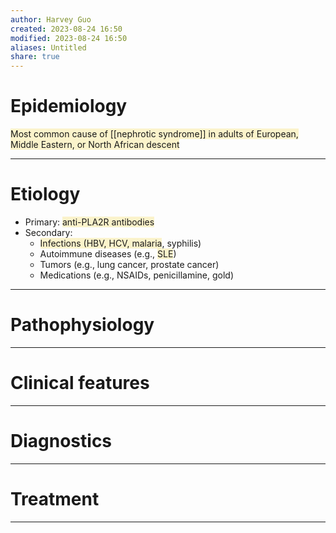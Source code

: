 ```yaml
---
author: Harvey Guo
created: 2023-08-24 16:50
modified: 2023-08-24 16:50
aliases: Untitled
share: true
---
```

# Epidemiology
<span style="background:rgba(240, 200, 0, 0.2)">Most common cause of [[nephrotic syndrome]] in adults of European, Middle Eastern, or North African descent</span>

---
# Etiology
- Primary: <span style="background:rgba(240, 200, 0, 0.2)">anti-PLA2R antibodies</span>
- Secondary:
	- <span style="background:rgba(240, 200, 0, 0.2)">Infections (HBV, HCV, malaria</span>, syphilis)
	- Autoimmune diseases (e.g., <span style="background:rgba(240, 200, 0, 0.2)">SLE</span>)
	- Tumors (e.g., lung cancer, prostate cancer)
	- Medications (e.g., NSAIDs, penicillamine, gold)

---
# Pathophysiology


---
# Clinical features


---
# Diagnostics


---
# Treatment


---
